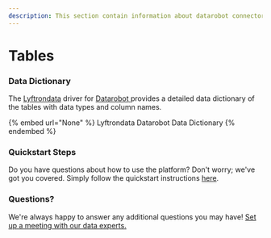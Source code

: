 ```yaml
---
description: This section contain information about datarobot connector tables information
---
```


# Tables

### Data Dictionary

The [Lyftrondata](https://www.lyftrondata.com/) driver for [Datarobot](None/)[ ](https://www.lyftrondata.com/integration/datarobot/)provides a detailed data dictionary of the tables with data types and column names.

{% embed url="None" %}
Lyftrondata Datarobot Data Dictionary
{% endembed %}

### Quickstart Steps

Do you have questions about how to use the platform? Don't worry; we've got you covered. Simply follow the quickstart instructions [here](../README.md).

### Questions? <a href="#questions" id="questions"></a>

We're always happy to answer any additional questions you may have! [Set up a meeting with our data experts.](https://www.lyftrondata.com/book-a-meeting/)


